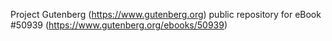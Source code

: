 Project Gutenberg (https://www.gutenberg.org) public repository for
eBook #50939 (https://www.gutenberg.org/ebooks/50939)
